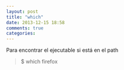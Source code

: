 ```yaml
---
layout: post
title: "which"
date: 2013-12-15 18:58
comments: true
categories: 
---
```

Para encontrar el ejecutable si está en el path

>$ which firefox

